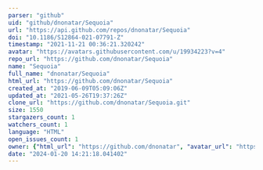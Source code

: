 ```yaml
---
parser: "github"
uid: "github/dnonatar/Sequoia"
url: "https://api.github.com/repos/dnonatar/Sequoia"
doi: "10.1186/S12864-021-07791-Z"
timestamp: "2021-11-21 00:36:21.320242"
avatar: "https://avatars.githubusercontent.com/u/19934223?v=4"
repo_url: "https://github.com/dnonatar/Sequoia"
name: "Sequoia"
full_name: "dnonatar/Sequoia"
html_url: "https://github.com/dnonatar/Sequoia"
created_at: "2019-06-09T05:09:06Z"
updated_at: "2021-05-26T19:37:26Z"
clone_url: "https://github.com/dnonatar/Sequoia.git"
size: 1550
stargazers_count: 1
watchers_count: 1
language: "HTML"
open_issues_count: 1
owner: {"html_url": "https://github.com/dnonatar", "avatar_url": "https://avatars.githubusercontent.com/u/19934223?v=4", "login": "dnonatar", "type": "User"}
date: "2024-01-20 14:21:18.041402"
---
```

